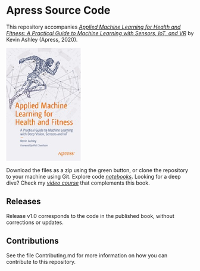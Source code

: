 # Apress Source Code

This repository accompanies [*Applied Machine Learning for Health and Fitness:  A Practical Guide to Machine Learning with Sensors, IoT, and VR*](https://www.apress.com/9781484257715) by Kevin Ashley (Apress, 2020).

[comment]: #cover
![Cover image](9781484257715.jpg)

Download the files as a zip using the green button, or clone the repository to your machine using Git. Explore code [*notebooks*](_StartHere_.ipynb). Looking for a deep dive? Check my [*video course*](https://ai-learning.vhx.tv) that complements this book.  

## Releases

Release v1.0 corresponds to the code in the published book, without corrections or updates.

## Contributions

See the file Contributing.md for more information on how you can contribute to this repository.